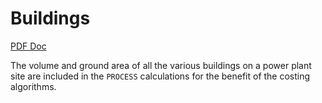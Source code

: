 # Buildings

[PDF Doc](./media/builddoc.pdf)

The volume and ground area of all the various buildings on a power plant site are included in the `PROCESS` calculations for the benefit of the costing algorithms.